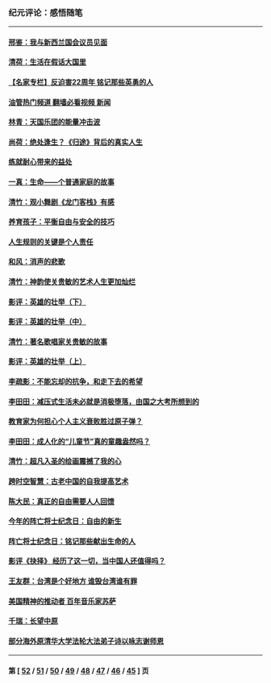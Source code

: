 ### 纪元评论：感悟随笔
---
#### [邢鉴：我与新西兰国会议员见面](../../pages/nsc1035/n13111626.md?07310330) 
#### [清荷：生活在假话大国里](../../pages/nsc1035/n13103916.md?07310330) 
#### [【名家专栏】反迫害22周年 铭记那些英勇的人](../../pages/nsc1035/n13102771.md?07310330) 
#### [油管热门频道 翻墙必看视频 新闻](ok?07310330)
#### [林青：天国乐团的能量冲击波](../../pages/nsc1035/n13099634.md?07310330) 
#### [尚荷：绝处逢生？《归途》背后的真实人生](../../pages/nsc1035/n13099470.md?07310330) 
#### [练就耐心带来的益处](../../pages/nsc1035/n13081876.md?07310330) 
#### [一真：生命——个普通家庭的故事](../../pages/nsc1035/n13075782.md?07310330) 
#### [清竹：观小舞剧《龙门客栈》有感](../../pages/nsc1035/n13069850.md?07310330) 
#### [养育孩子：平衡自由与安全的技巧](../../pages/nsc1035/n13054510.md?07310330) 
#### [人生规则的关键是个人责任](../../pages/nsc1035/n13053252.md?07310330) 
#### [和风：消声的悲歌](../../pages/nsc1035/n13051994.md?07310330) 
#### [清竹：神韵使关贵敏的艺术人生更加灿烂](../../pages/nsc1035/n13038731.md?07310330) 
#### [影评：英雄的壮举（下）](../../pages/nsc1035/n13027438.md?07310330) 
#### [影评：英雄的壮举（中）](../../pages/nsc1035/n13027244.md?07310330) 
#### [清竹：著名歌唱家关贵敏的故事](../../pages/nsc1035/n13025435.md?07310330) 
#### [影评：英雄的壮举（上）](../../pages/nsc1035/n13024688.md?07310330) 
#### [李疏影：不能忘却的抗争，和走下去的希望](../../pages/nsc1035/n13022097.md?07310330) 
#### [李田田：减压式生活未必就是消极堕落，由国之大考所想到的](../../pages/nsc1035/n13017621.md?07310330) 
#### [教育家为何担心个人主义衰败胜过原子弹？](../../pages/nsc1035/n13002969.md?07310330) 
#### [李田田：成人化的“儿童节”真的童趣盎然吗？](../../pages/nsc1035/n13000386.md?07310330) 
#### [清竹：超凡入圣的绘画震撼了我的心](../../pages/nsc1035/n12993985.md?07310330) 
#### [跨时空智慧：古老中国的自我提高艺术](../../pages/nsc1035/n12988506.md?07310330) 
#### [陈大民：真正的自由需要人人回馈](../../pages/nsc1035/n12990148.md?07310330) 
#### [今年的阵亡将士纪念日：自由的新生](../../pages/nsc1035/n12989540.md?07310330) 
#### [阵亡将士纪念日：铭记那些献出生命的人](../../pages/nsc1035/n12985418.md?07310330) 
#### [影评《抉择》 经历了这一切，当中国人还值得吗？](../../pages/nsc1035/n12983029.md?07310330) 
#### [王友群：台湾是个好地方 谁毁台湾谁有罪](../../pages/nsc1035/n12977761.md?07310330) 
#### [美国精神的推动者 百年音乐家苏萨](../../pages/nsc1035/n12974542.md?07310330) 
#### [千瑞：长望中原](../../pages/nsc1035/n12976554.md?07310330) 
#### [部分海外原清华大学法轮大法弟子诗以咏志谢师恩](../../pages/nsc1035/n12957723.md?07310330) 

---
#### 第 [ [52](./52.md?07310330) / [51](./51.md?07310330) / [50](./50.md?07310330) / [49](./49.md?07310330) / [48](./48.md?07310330) / [47](./47.md?07310330) / [46](./46.md?07310330) / [45](./45.md?07310330) ] 页
